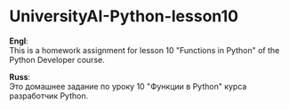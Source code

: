 # UniversityAI-Python-lesson10

<b>Engl</b>:<br>
This is a homework assignment for lesson 10 "Functions in Python" of the Python Developer course.


<b>Russ</b>:<br>
Это домашнее задание по уроку 10 "Функции в Python" курса разработчик Python.
